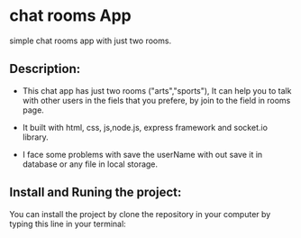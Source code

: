 # chat rooms App
simple chat rooms app with just two rooms.

## Description:
- This chat app has just two rooms ("arts","sports"), It can help you to talk with other users in the fiels that you prefere, by join to the field in rooms page.

- It built with html, css, js,node.js, express framework and socket.io library.

- I face some problems with save the userName with out save it in database or any file in local storage.

## Install and Runing the project:
You can install the project by clone the repository in your computer by typing this line in your
terminal:
